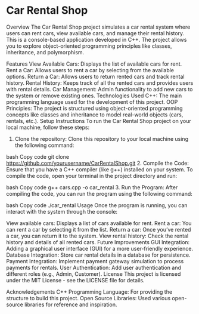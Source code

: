 # Car Rental Shop


Overview
The Car Rental Shop project simulates a car rental system where users can rent cars, view available cars, and manage their rental history. This is a console-based application developed in C++. The project allows you to explore object-oriented programming principles like classes, inheritance, and polymorphism.

Features
View Available Cars: Displays the list of available cars for rent.
Rent a Car: Allows users to rent a car by selecting from the available options.
Return a Car: Allows users to return rented cars and track rental history.
Rental History: Keeps track of all the rented cars and provides users with rental details.
Car Management: Admin functionality to add new cars to the system or remove existing ones.
Technologies Used
C++: The main programming language used for the development of this project.
OOP Principles: The project is structured using object-oriented programming concepts like classes and inheritance to model real-world objects (cars, rentals, etc.).
Setup Instructions
To run the Car Rental Shop project on your local machine, follow these steps:

1. Clone the repository:
Clone this repository to your local machine using the following command:

bash
Copy code
git clone https://github.com/yourusername/CarRentalShop.git
2. Compile the Code:
Ensure that you have a C++ compiler (like g++) installed on your system. To compile the code, open your terminal in the project directory and run:

bash
Copy code
g++ cars.cpp -o car_rental
3. Run the Program:
After compiling the code, you can run the program using the following command:

bash
Copy code
./car_rental
Usage
Once the program is running, you can interact with the system through the console:

View available cars: Displays a list of cars available for rent.
Rent a car: You can rent a car by selecting it from the list.
Return a car: Once you’ve rented a car, you can return it to the system.
View rental history: Check the rental history and details of all rented cars.
Future Improvements
GUI Integration: Adding a graphical user interface (GUI) for a more user-friendly experience.
Database Integration: Store car rental details in a database for persistence.
Payment Integration: Implement payment gateway simulation to process payments for rentals.
User Authentication: Add user authentication and different roles (e.g., Admin, Customer).
License
This project is licensed under the MIT License - see the LICENSE file for details.

Acknowledgements
C++ Programming Language: For providing the structure to build this project.
Open Source Libraries: Used various open-source libraries for reference and inspiration.
